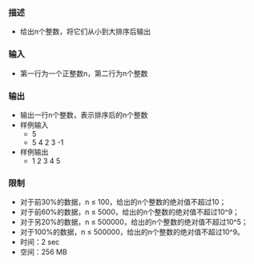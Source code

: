 ### 描述

- 给出n个整数，将它们从小到大排序后输出

### 输入

- 第一行为一个正整数n，第二行为n个整数

### 输出

- 输出一行n个整数，表示排序后的n个整数
- 样例输入
    * 5
    * 5 4 2 3 -1
- 样例输出
    * 1 2 3 4 5

### 限制

- 对于前30%的数据，n ≤ 100，给出的n个整数的绝对值不超过10；
- 对于前60%的数据，n ≤ 5000，给出的n个整数的绝对值不超过10^9；
- 对于另20%的数据，n ≤ 500000，给出的n个整数的绝对值不超过10^5；
- 对于100%的数据，n ≤ 500000，给出的n个整数的绝对值不超过10^9。
- 时间：2 sec
- 空间：256 MB